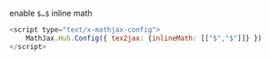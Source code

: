 enable `$…$` inline math

```javascript
<script type="text/x-mathjax-config">
    MathJax.Hub.Config({ tex2jax: {inlineMath: [["$","$"]]} })
</script>
```
